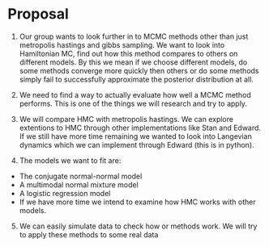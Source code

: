 # Proposal

1. Our group wants to look further in to MCMC methods other than just metropolis hastings and gibbs sampling. We want to look into Hamiltonian MC, find out how this method compares to others on different models. By this we mean if we choose different models, do some methods converge more quickly then others or do some methods simply fail to successfully approximate the posterior distribution at all.

2. We need to find a way to actually evaluate how well a MCMC method performs. This is one of the things we will research and try to apply.

3. We will compare HMC with metropolis hastings. We can explore extentions to HMC through other implementations like Stan and Edward. If we still have more time remaining we wanted to look into Langevian dynamics which we can implement through Edward (this is in python).

4. The models we want to fit are: 
  * The conjugate normal-normal model
  * A multimodal normal mixture model
  * A logistic regression model
  * If we have more time we intend to examine how HMC works with other models.
  
5. We can easily simulate data to check how or methods work. We will try to apply these methods to some real data
